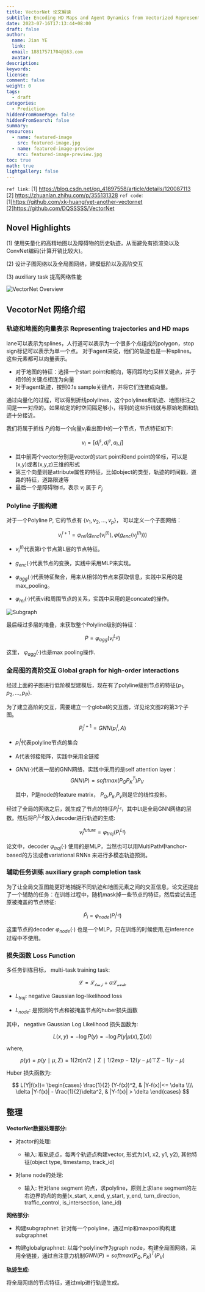 ```yaml
---
title: VectorNet 论文解读
subtitle: Encoding HD Maps and Agent Dynamics from Vectorized Representation
date: 2023-07-16T17:13:44+08:00
draft: false
author:
  name: Jian YE
  link:
  email: 18817571704@163.com
  avatar:
description:
keywords:
license:
comment: false
weight: 0
tags:
  - draft
categories:
  - Prediction
hiddenFromHomePage: false
hiddenFromSearch: false
summary:
resources:
  - name: featured-image
    src: featured-image.jpg
  - name: featured-image-preview
    src: featured-image-preview.jpg
toc: true
math: true
lightgallery: false
---
```



`ref link`:
[1] https://blog.csdn.net/qq_41897558/article/details/120087113
[2] https://zhuanlan.zhihu.com/p/355131328
`ref code`:
[1]https://github.com/xk-huang/yet-another-vectornet
[2]https://github.com/DQSSSSS/VectorNet
## Novel Highlights

 (1) 使用矢量化的高精地图以及障碍物的历史轨迹，从而避免有损渲染以及ConvNet编码(计算开销比较大)。

 (2) 设计子图网络以及全局图网络，建模低阶以及高阶交互

 (3) auxiliary task 提高网络性能

![VectorNet Overview](images/Overview_VectorNet.png#pic_center)


## VecotorNet 网络介绍

### 轨迹和地图的向量表示 Representing trajectories and HD maps

lane可以表示为splines，人行道可以表示为一个很多个点组成的polygon，stop sign标记可以表示为单一个点。 对于agent来说，他们的轨迹也是一种splines。 这些元素都可以向量表示。

- 对于地图的特征：选择一个start point和朝向，等间距均匀采样关键点，并于相邻的关键点相连为向量
- 对于agent轨迹，按照0.1s sample关键点，并将它们连接成向量。

通过向量化的过程，可以得到折线polylines，这个polylines和轨迹、地图标注之间是一一对应的。如果给定的时空间隔足够小，得到的这些折线就与原始地图和轨迹十分接近。

我们将属于折线 $P_j$​ 的每一个向量$v_i$看出图中的一个节点，节点特征如下:

$$v_i = [d_i^s, d_i^e, a_i, j]$$

- 其中前两个vector分别是vector的start point和end point的坐标，可以是(x,y)或者(x,y,z)三维的形式
- 第三个向量则是attribute属性的特征，比如object的类型，轨迹的时间戳，道路的特征，道路限速等
- 最后一个是障碍物id，表示 $v_i$ ​属于 $P_j$

### Polyline 子图构建
对于一个Polyline P, 它的节点有 $\{v_1,v_2,...,v_p\}$， 可以定义一个子图网络：

$$v_i^{l+1} = \varphi_{rel}(g_{enc}(v_i^{(l)}), \varphi({g_{enc}(v_j^{(l)})}))$$

- $v_i^{(l)}$​ 代表第i个节点第L层的节点特征。

- $g_{enc}(\cdot)$代表节点的变换，实践中采用MLP来实现。

- $\varphi_{agg}(\cdot)$代表特征聚合，用来从相邻的节点来获取信息，实践中采用的是max_pooling。

- $\varphi_{rel}(\cdot)$代表vi和周围节点的关系，实践中采用的是concate的操作。

![Subgraph](images/Subgraph.png#pic_center)

最后经过多层的堆叠，来获取整个Polyline级别的特征：

$$P = \varphi_{agg}(v_i^{L_p})$$

这里， $φ_{agg}(⋅)$也是max pooling操作.

### 全局图的高阶交互 Global graph for high-order interactions

经过上面的子图进行低阶模型建模后，现在有了polyline级别节点的特征$\{p_1,p_2,...,p_P\}$.

为了建立高阶的交互，需要建立一个global的交互图，详见论文图2的第3个子图。

$$P_i^{l+1} = GNN(p^l_i, A)$$

- $p_i^l$​代表polyline节点的集合

- A代表邻接矩阵，实践中采用全链接

- $GNN(⋅)$代表一层的GNN网络，实践中采用的是self attention layer：
  $$GNN(P) = softmax(P_Q P_K^T)P_V$$

    其中，P是node的feature matrix， $P_Q$,$P_k$,$P_v$ ​则是它的线性投影。

经过了全局的网络之后，就生成了节点的特征$P^{L_t}_i$，其中Lt是全局GNN网络的层数。然后将$P^{(L_t)}_i$放入decoder进行轨迹的生成:

$$v_i^{future} = \varphi_{traj}(P_i^{L_t})$$

论文中，decoder $φ_{traj}(⋅)$ 使用的是MLP，当然也可以用MultiPath中anchor-based的方法或者variational RNNs 来进行多模态轨迹预测。

### 辅助任务训练 auxiliary graph completion task

为了让全局交互图能更好地捕捉不同轨迹和地图元素之间的交互信息，论文还提出了一个辅助的任务：在训练过程中，随机mask掉一些节点的特征，然后尝试去还原被掩盖的节点特征:

$$\hat{P}_i = \varphi_{node}(P_i^{L_t})$$

这里节点的decoder $φ_{node}(⋅)$ 也是一个MLP，只在训练的时候使用,在inference过程中不使用。

### 损失函数 Loss Function

多任务训练目标， multi-task training task:

$$\mathcal{L} = \mathcal{L_{traj}} + \alpha \mathcal{L_{node}}$$


- $L_{traj}​$: negative Gaussian log-likelihood loss

- $L_{node}$​: 是预测的节点和被掩盖节点的huber损失函数

其中，
negative Gaussian Log Likelihood 损失函数为:

$$L(x, y) = -\log P(y) = - \log P(y|\mu(x), \sum(x))$$

where,

$$p(y) = p(y∣μ,Σ)=1(2π)n/2∣Σ∣1/2exp−12(y−μ)⊤Σ−1(y−μ)$$

Huber 损失函数为:

$$ L(Y|f(x))= \begin{cases} \frac{1}{2} (Y-f(x))^2, & |Y-f(x)|<= \delta \\\\ \delta |Y-f(x)| - \frac{1}{2}\delta^2, & |Y-f(x)| > \delta \end{cases} $$

## 整理

**VectorNet数据处理部分:**

- 对actor的处理:

  - 输入: 取轨迹点，每两个轨迹点构建vector, 形式为(x1, x2, y1, y2), 其他特征(object type, timestamp, track_id)

- 对lane node的处理:

   - 输入: 针对lane segment 的点，求polyline，原则上求lane segment的左右边界的点的向量(x_start, x_end, y_start, y_end, turn_direction, traffic_control, is_intersection, lane_id)

**网络部分:**

- 构建subgraphnet: 针对每一个polyline，通过mlp和maxpool构构建subgraphnet

- 构建globalgraphnet: 以每个polyline作为graph node，构建全局图网络，采用全链接，通过自注意力机制$GNN(P) = softmax(P_Q, P_K)^T(P_V)$

**轨迹生成:**

将全局网络的节点特征，通过mlp进行轨迹生成。